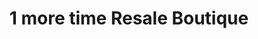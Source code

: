---
title: "1 more time Resale Boutique"
url: /rogers-city/1-more-time-resale-boutique/
shop: Gebrauchtwaren
---